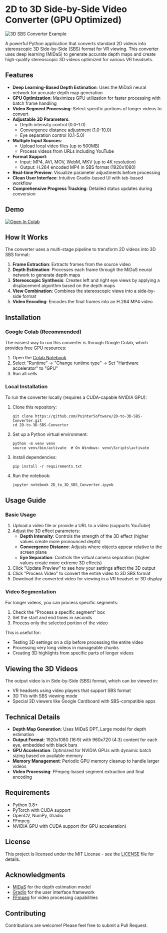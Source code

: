 # 2D to 3D Side-by-Side Video Converter (GPU Optimized)

![3D SBS Converter Example](https://github.com/momomobinx/2D-to-3D-SBS-Converter/blob/main/2D-3D-SBS.png)

A powerful Python application that converts standard 2D videos into stereoscopic 3D Side-by-Side (SBS) format for VR viewing. This converter uses deep learning (MiDaS) to generate accurate depth maps and create high-quality stereoscopic 3D videos optimized for various VR headsets.

## Features

- **Deep Learning-Based Depth Estimation**: Uses the MiDaS neural network for accurate depth map generation
- **GPU Optimization**: Maximizes GPU utilization for faster processing with batch frame handling
- **Video Segment Processing**: Select specific portions of longer videos to convert
- **Adjustable 3D Parameters**:
  - Depth intensity control (0.0-1.0)
  - Convergence distance adjustment (1.0-10.0) 
  - Eye separation control (0.1-5.0)
- **Multiple Input Sources**:
  - Upload local video files (up to 500MB)
  - Process videos from URLs including YouTube
- **Format Support**: 
  - Input: MP4, AVI, MOV, WebM, MKV (up to 4K resolution)
  - Output: H.264 encoded MP4 in SBS format (1920x1080)
- **Real-time Preview**: Visualize parameter adjustments before processing
- **Clean User Interface**: Intuitive Gradio-based UI with tab-based workflow
- **Comprehensive Progress Tracking**: Detailed status updates during conversion

## Demo

[![Open In Colab](https://colab.research.google.com/assets/colab-badge.svg)](https://colab.research.google.com/github/momomobinx/2D-to-3D-SBS-Converter/blob/main/2D_to_3D_SBS_Converter.ipynb)

## How It Works

The converter uses a multi-stage pipeline to transform 2D videos into 3D SBS format:

1. **Frame Extraction**: Extracts frames from the source video
2. **Depth Estimation**: Processes each frame through the MiDaS neural network to generate depth maps
3. **Stereoscopic Synthesis**: Creates left and right eye views by applying a displacement algorithm based on the depth maps
4. **View Combination**: Combines the stereoscopic views into a side-by-side format
5. **Video Encoding**: Encodes the final frames into an H.264 MP4 video

## Installation

### Google Colab (Recommended)

The easiest way to run this converter is through Google Colab, which provides free GPU resources:

1. Open the [Colab Notebook](https://colab.research.google.com/github/momomobinx/2D-to-3D-SBS-Converter/blob/main/2D_to_3D_SBS_Converter.ipynb)
2. Select "Runtime" → "Change runtime type" → Set "Hardware accelerator" to "GPU"
3. Run all cells

### Local Installation

To run the converter locally (requires a CUDA-capable NVIDIA GPU):

1. Clone this repository:
   ```
   git clone https://github.com/PointerSoftware/2D-to-3D-SBS-Converter.git
   cd 2D-to-3D-SBS-Converter
   ```

2. Set up a Python virtual environment:
   ```
   python -m venv venv
   source venv/bin/activate  # On Windows: venv\Scripts\activate
   ```

3. Install dependencies:
   ```
   pip install -r requirements.txt
   ```

4. Run the notebook:
   ```
   jupyter notebook 2D_to_3D_SBS_Converter.ipynb
   ```

## Usage Guide

### Basic Usage

1. Upload a video file or provide a URL to a video (supports YouTube)
2. Adjust the 3D effect parameters:
   - **Depth Intensity**: Controls the strength of the 3D effect (higher values create more pronounced depth)
   - **Convergence Distance**: Adjusts where objects appear relative to the screen plane
   - **Eye Separation**: Controls the virtual camera separation (higher values create more extreme 3D effects)
3. Click "Update Preview" to see how your settings affect the 3D output
4. Click "Process Video" to convert the entire video to 3D SBS format
5. Download the converted video for viewing in a VR headset or 3D display

### Video Segmentation

For longer videos, you can process specific segments:

1. Check the "Process a specific segment" box
2. Set the start and end times in seconds
3. Process only the selected portion of the video

This is useful for:
- Testing 3D settings on a clip before processing the entire video
- Processing very long videos in manageable chunks
- Creating 3D highlights from specific parts of longer videos

## Viewing the 3D Videos

The output video is in Side-by-Side (SBS) format, which can be viewed in:

- VR headsets using video players that support SBS format
- 3D TVs with SBS viewing mode
- Special 3D viewers like Google Cardboard with SBS-compatible apps

## Technical Details

- **Depth Map Generation**: Uses MiDaS DPT_Large model for depth estimation
- **Output Format**: 1920x1080 (16:9) with 960x720 (4:3) content for each eye, embedded with black bars
- **GPU Acceleration**: Optimized for NVIDIA GPUs with dynamic batch sizing based on available memory
- **Memory Management**: Periodic GPU memory cleanup to handle larger videos
- **Video Processing**: FFmpeg-based segment extraction and final encoding

## Requirements

- Python 3.8+
- PyTorch with CUDA support
- OpenCV, NumPy, Gradio
- FFmpeg
- NVIDIA GPU with CUDA support (for GPU acceleration)

## License

This project is licensed under the MIT License - see the [LICENSE](LICENSE) file for details.

## Acknowledgments

- [MiDaS](https://github.com/isl-org/MiDaS) for the depth estimation model
- [Gradio](https://gradio.app/) for the user interface framework
- [FFmpeg](https://ffmpeg.org/) for video processing capabilities

## Contributing

Contributions are welcome! Please feel free to submit a Pull Request.

